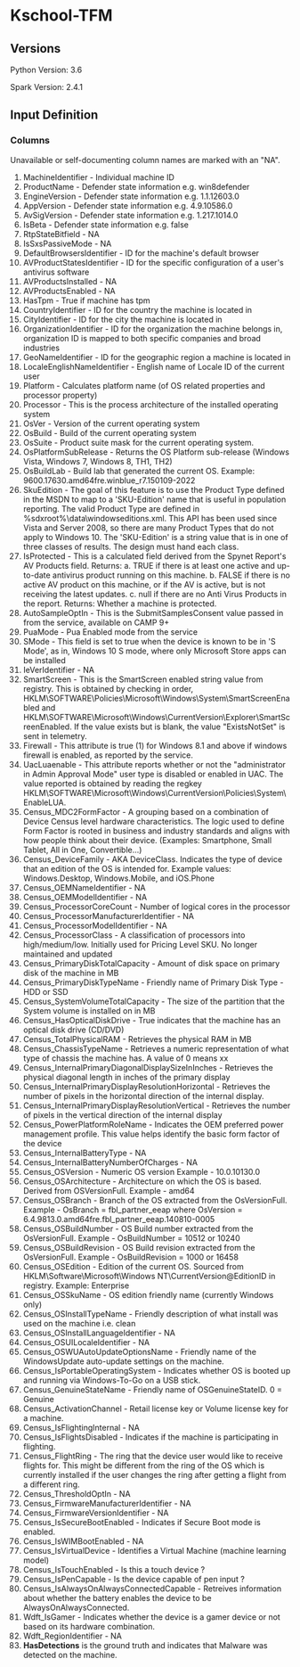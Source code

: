 # Kschool-TFM

## Versions

Python Version: 3.6

Spark Version: 2.4.1

## Input Definition

### Columns
Unavailable or self-documenting column names are marked with an "NA".

1. MachineIdentifier - Individual machine ID
2. ProductName - Defender state information e.g. win8defender
3. EngineVersion - Defender state information e.g. 1.1.12603.0
4. AppVersion - Defender state information e.g. 4.9.10586.0
5. AvSigVersion - Defender state information e.g. 1.217.1014.0
6. IsBeta - Defender state information e.g. false
7. RtpStateBitfield - NA
8. IsSxsPassiveMode - NA
9. DefaultBrowsersIdentifier - ID for the machine's default browser
10. AVProductStatesIdentifier - ID for the specific configuration of a user's antivirus software
11. AVProductsInstalled - NA
12. AVProductsEnabled - NA
13. HasTpm - True if machine has tpm
14. CountryIdentifier - ID for the country the machine is located in
15. CityIdentifier - ID for the city the machine is located in
16. OrganizationIdentifier - ID for the organization the machine belongs in, organization ID is mapped to both specific companies and broad industries
17. GeoNameIdentifier - ID for the geographic region a machine is located in
18. LocaleEnglishNameIdentifier - English name of Locale ID of the current user
19. Platform - Calculates platform name (of OS related properties and processor property)
20. Processor - This is the process architecture of the installed operating system
21. OsVer - Version of the current operating system
22. OsBuild - Build of the current operating system
23. OsSuite - Product suite mask for the current operating system.
24. OsPlatformSubRelease - Returns the OS Platform sub-release (Windows Vista, Windows 7, Windows 8, TH1, TH2)
25. OsBuildLab - Build lab that generated the current OS. Example: 9600.17630.amd64fre.winblue_r7.150109-2022
26. SkuEdition - The goal of this feature is to use the Product Type defined in the MSDN to map to a 'SKU-Edition' name that is useful in population reporting. The valid Product Type are defined in %sdxroot%\data\windowseditions.xml. This API has been used since Vista and Server 2008, so there are many Product Types that do not apply to Windows 10. The 'SKU-Edition' is a string value that is in one of three classes of results. The design must hand each class.
27. IsProtected - This is a calculated field derived from the Spynet Report's AV Products field. Returns: a. TRUE if there is at least one active and up-to-date antivirus product running on this machine. b. FALSE if there is no active AV product on this machine, or if the AV is active, but is not receiving the latest updates. c. null if there are no Anti Virus Products in the report. Returns: Whether a machine is protected.
28. AutoSampleOptIn - This is the SubmitSamplesConsent value passed in from the service, available on CAMP 9+
29. PuaMode - Pua Enabled mode from the service
30. SMode - This field is set to true when the device is known to be in 'S Mode', as in, Windows 10 S mode, where only Microsoft Store apps can be installed
31. IeVerIdentifier - NA
32. SmartScreen - This is the SmartScreen enabled string value from registry. This is obtained by checking in order, HKLM\SOFTWARE\Policies\Microsoft\Windows\System\SmartScreenEnabled and HKLM\SOFTWARE\Microsoft\Windows\CurrentVersion\Explorer\SmartScreenEnabled. If the value exists but is blank, the value "ExistsNotSet" is sent in telemetry.
33. Firewall - This attribute is true (1) for Windows 8.1 and above if windows firewall is enabled, as reported by the service.
34. UacLuaenable - This attribute reports whether or not the "administrator in Admin Approval Mode" user type is disabled or enabled in UAC. The value reported is obtained by reading the regkey HKLM\SOFTWARE\Microsoft\Windows\CurrentVersion\Policies\System\EnableLUA.
35. Census_MDC2FormFactor - A grouping based on a combination of Device Census level hardware characteristics. The logic used to define Form Factor is rooted in business and industry standards and aligns with how people think about their device. (Examples: Smartphone, Small Tablet, All in One, Convertible...)
36. Census_DeviceFamily - AKA DeviceClass. Indicates the type of device that an edition of the OS is intended for. Example values: Windows.Desktop, Windows.Mobile, and iOS.Phone
37. Census_OEMNameIdentifier - NA
38. Census_OEMModelIdentifier - NA
39. Census_ProcessorCoreCount - Number of logical cores in the processor
40. Census_ProcessorManufacturerIdentifier - NA
41. Census_ProcessorModelIdentifier - NA
42. Census_ProcessorClass - A classification of processors into high/medium/low. Initially used for Pricing Level SKU. No longer maintained and updated
43. Census_PrimaryDiskTotalCapacity - Amount of disk space on primary disk of the machine in MB
44. Census_PrimaryDiskTypeName - Friendly name of Primary Disk Type - HDD or SSD
45. Census_SystemVolumeTotalCapacity - The size of the partition that the System volume is installed on in MB
46. Census_HasOpticalDiskDrive - True indicates that the machine has an optical disk drive (CD/DVD)
47. Census_TotalPhysicalRAM - Retrieves the physical RAM in MB
48. Census_ChassisTypeName - Retrieves a numeric representation of what type of chassis the machine has. A value of 0 means xx
49. Census_InternalPrimaryDiagonalDisplaySizeInInches - Retrieves the physical diagonal length in inches of the primary display
50. Census_InternalPrimaryDisplayResolutionHorizontal - Retrieves the number of pixels in the horizontal direction of the internal display.
51. Census_InternalPrimaryDisplayResolutionVertical - Retrieves the number of pixels in the vertical direction of the internal display
52. Census_PowerPlatformRoleName - Indicates the OEM preferred power management profile. This value helps identify the basic form factor of the device
53. Census_InternalBatteryType - NA
54. Census_InternalBatteryNumberOfCharges - NA
55. Census_OSVersion - Numeric OS version Example - 10.0.10130.0
56. Census_OSArchitecture - Architecture on which the OS is based. Derived from OSVersionFull. Example - amd64
57. Census_OSBranch - Branch of the OS extracted from the OsVersionFull. Example - OsBranch = fbl_partner_eeap where OsVersion = 6.4.9813.0.amd64fre.fbl_partner_eeap.140810-0005
58. Census_OSBuildNumber - OS Build number extracted from the OsVersionFull. Example - OsBuildNumber = 10512 or 10240
59. Census_OSBuildRevision - OS Build revision extracted from the OsVersionFull. Example - OsBuildRevision = 1000 or 16458
60. Census_OSEdition - Edition of the current OS. Sourced from HKLM\Software\Microsoft\Windows NT\CurrentVersion@EditionID in registry. Example: Enterprise
61. Census_OSSkuName - OS edition friendly name (currently Windows only)
62. Census_OSInstallTypeName - Friendly description of what install was used on the machine i.e. clean
63. Census_OSInstallLanguageIdentifier - NA
64. Census_OSUILocaleIdentifier - NA
65. Census_OSWUAutoUpdateOptionsName - Friendly name of the WindowsUpdate auto-update settings on the machine.
66. Census_IsPortableOperatingSystem - Indicates whether OS is booted up and running via Windows-To-Go on a USB stick.
67. Census_GenuineStateName - Friendly name of OSGenuineStateID. 0 = Genuine
68. Census_ActivationChannel - Retail license key or Volume license key for a machine.
69. Census_IsFlightingInternal - NA
70. Census_IsFlightsDisabled - Indicates if the machine is participating in flighting.
71. Census_FlightRing - The ring that the device user would like to receive flights for. This might be different from the ring of the OS which is currently installed if the user changes the ring after getting a flight from a different ring.
72. Census_ThresholdOptIn - NA
73. Census_FirmwareManufacturerIdentifier - NA
74. Census_FirmwareVersionIdentifier - NA
75. Census_IsSecureBootEnabled - Indicates if Secure Boot mode is enabled.
76. Census_IsWIMBootEnabled - NA
77. Census_IsVirtualDevice - Identifies a Virtual Machine (machine learning model)
78. Census_IsTouchEnabled - Is this a touch device ?
79. Census_IsPenCapable - Is the device capable of pen input ?
80. Census_IsAlwaysOnAlwaysConnectedCapable - Retreives information about whether the battery enables the device to be AlwaysOnAlwaysConnected.
81. Wdft_IsGamer - Indicates whether the device is a gamer device or not based on its hardware combination.
82. Wdft_RegionIdentifier - NA
83. **HasDetections** is the ground truth and indicates that Malware was detected on the machine.